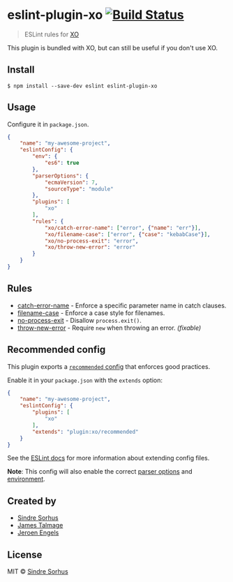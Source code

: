 # eslint-plugin-xo [![Build Status](https://travis-ci.org/sindresorhus/eslint-plugin-xo.svg?branch=master)](https://travis-ci.org/sindresorhus/eslint-plugin-xo)

> ESLint rules for [XO](https://github.com/sindresorhus/xo)

This plugin is bundled with XO, but can still be useful if you don't use XO.


## Install

```
$ npm install --save-dev eslint eslint-plugin-xo
```


## Usage

Configure it in `package.json`.

```json
{
	"name": "my-awesome-project",
	"eslintConfig": {
		"env": {
			"es6": true
		},
		"parserOptions": {
			"ecmaVersion": 7,
			"sourceType": "module"
		},
		"plugins": [
			"xo"
		],
		"rules": {
			"xo/catch-error-name": ["error", {"name": "err"}],
			"xo/filename-case": ["error", {"case": "kebabCase"}],
			"xo/no-process-exit": "error",
			"xo/throw-new-error": "error"
		}
	}
}
```


## Rules

- [catch-error-name](docs/rules/catch-error-name.md) - Enforce a specific parameter name in catch clauses.
- [filename-case](docs/rules/filename-case.md) - Enforce a case style for filenames.
- [no-process-exit](docs/rules/no-process-exit.md) - Disallow `process.exit()`.
- [throw-new-error](docs/rules/throw-new-error.md) - Require `new` when throwing an error. *(fixable)*


## Recommended config

This plugin exports a [`recommended` config](index.js) that enforces good practices.

Enable it in your `package.json` with the `extends` option:

```json
{
	"name": "my-awesome-project",
	"eslintConfig": {
		"plugins": [
			"xo"
		],
		"extends": "plugin:xo/recommended"
	}
}
```

See the [ESLint docs](http://eslint.org/docs/user-guide/configuring#extending-configuration-files) for more information about extending config files.

**Note**: This config will also enable the correct [parser options](http://eslint.org/docs/user-guide/configuring#specifying-parser-options) and [environment](http://eslint.org/docs/user-guide/configuring#specifying-environments).


## Created by

- [Sindre Sorhus](https://sindresorhus.com)
- [James Talmage](https://github.com/jamestalmage)
- [Jeroen Engels](https://github.com/jfmengels)


## License

MIT © [Sindre Sorhus](https://sindresorhus.com)
